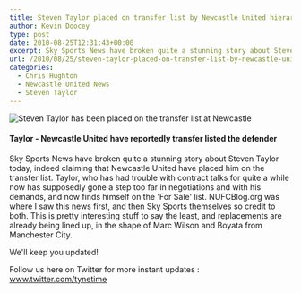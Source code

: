 ```yaml
---
title: Steven Taylor placed on transfer list by Newcastle United hierarchy
author: Kevin Doocey
type: post
date: 2010-08-25T12:31:43+00:00
excerpt: Sky Sports News have broken quite a stunning story about Steven Taylor today, indeed claiming that Newcastle United have placed him..
url: /2010/08/25/steven-taylor-placed-on-transfer-list-by-newcastle-united-hierarchy/
categories:
  - Chris Hughton
  - Newcastle United News
  - Steven Taylor
---
```


![Steven Taylor has been placed on the transfer list at Newcastle](https://static.guim.co.uk/sys-images/Football/Pix/pictures/2009/8/7/1249662390202/Steven-Taylor-001.jpg "Taylor placed on transfer list")

#### Taylor - Newcastle United have reportedly transfer listed the defender

Sky Sports News have broken quite a stunning story about Steven Taylor today, indeed claiming that Newcastle United have placed him on the transfer list. Taylor, who has had trouble with contract talks for quite a while now has supposedly gone a step too far in negotiations and with his demands, and now finds himself on the 'For Sale' list. NUFCBlog.org was where  I saw this news first, and then Sky Sports themselves so credit to both. This is pretty interesting stuff to say the least, and replacements are already being lined up, in the shape of Marc Wilson and Boyata from Manchester City.

We'll keep you updated!

Follow us here on Twitter for more instant updates : www.twitter.com/tynetime
